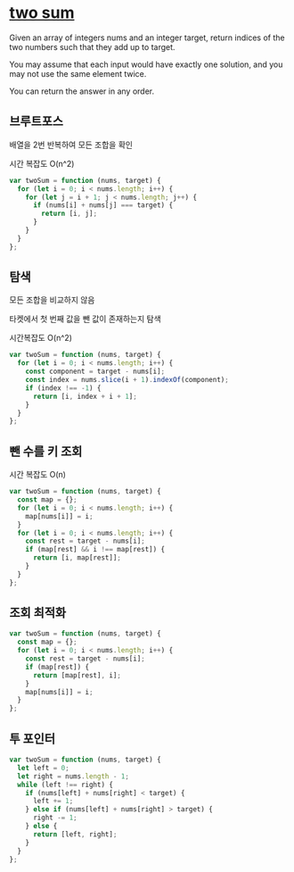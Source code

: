 # [two sum](https://leetcode.com/problems/two-sum/)

Given an array of integers nums and an integer target, return indices of the two numbers such that they add up to target.

You may assume that each input would have exactly one solution, and you may not use the same element twice.

You can return the answer in any order.

## 브루트포스

배열을 2번 반복하여 모든 조합을 확인

시간 복잡도 O(n^2)

```js
var twoSum = function (nums, target) {
  for (let i = 0; i < nums.length; i++) {
    for (let j = i + 1; j < nums.length; j++) {
      if (nums[i] + nums[j] === target) {
        return [i, j];
      }
    }
  }
};
```

## 탐색

모든 조합을 비교하지 않음

타켓에서 첫 번째 값을 뺀 값이 존재하는지 탐색

시간복잡도 O(n^2)

```js
var twoSum = function (nums, target) {
  for (let i = 0; i < nums.length; i++) {
    const component = target - nums[i];
    const index = nums.slice(i + 1).indexOf(component);
    if (index !== -1) {
      return [i, index + i + 1];
    }
  }
};
```

## 뺀 수를 키 조회

시간 복잡도 O(n)

```js
var twoSum = function (nums, target) {
  const map = {};
  for (let i = 0; i < nums.length; i++) {
    map[nums[i]] = i;
  }
  for (let i = 0; i < nums.length; i++) {
    const rest = target - nums[i];
    if (map[rest] && i !== map[rest]) {
      return [i, map[rest]];
    }
  }
};
```

## 조회 최적화

```js
var twoSum = function (nums, target) {
  const map = {};
  for (let i = 0; i < nums.length; i++) {
    const rest = target - nums[i];
    if (map[rest]) {
      return [map[rest], i];
    }
    map[nums[i]] = i;
  }
};
```

## 투 포인터

```js
var twoSum = function (nums, target) {
  let left = 0;
  let right = nums.length - 1;
  while (left !== right) {
    if (nums[left] + nums[right] < target) {
      left += 1;
    } else if (nums[left] + nums[right] > target) {
      right -= 1;
    } else {
      return [left, right];
    }
  }
};
```

